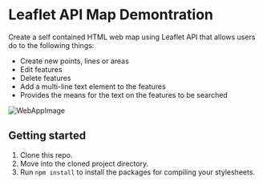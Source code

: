 # Leaflet API Map Demontration
Create a self contained HTML web map using Leaflet API that allows users do to the following things:
 - Create new points, lines or areas
 - Edit features
 - Delete features
 - Add a multi-line text element to the features
 - Provides the means for the text on the features to be searched

![WebAppImage](https://github.com/sohana30/leaflet_api_map_demonstration/assets/24701210/e57a52df-d2e9-490f-a6ed-419f481cd4df)


## Getting started

1. Clone this repo.
2. Move into the cloned project directory.
3. Run `npm install` to install the packages for compiling your stylesheets.
